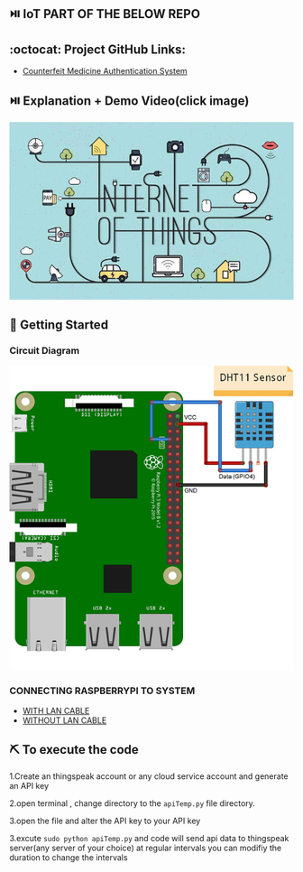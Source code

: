 ## ⏯️ IoT PART OF THE BELOW REPO


 ## :octocat: Project GitHub Links:
- <a href="https://github.com/appuabhishek/counterfeit-medicine">Counterfeit Medicine Authentication System </a>


## ⏯️ Explanation + Demo Video(click image)

<a href=""> <img src="images/iot.jpg"></a>

<!-- GETTING STARTED -->
## 👀 Getting Started

### Circuit Diagram

<img src="images/circuit.jpg">

### CONNECTING RASPBERRYPI TO SYSTEM
- <a href="https://youtu.be/F5OYpPUJiOwe">WITH LAN CABLE </a>
- <a href="https://youtu.be/I-vCFP2jD1g">WITHOUT LAN CABLE </a>

## ⛏️  To execute the code

1.Create an thingspeak account or any cloud service account and generate an API key

2.open terminal , change directory  to the  ```apiTemp.py``` file directory.

3.open the file and alter the API key to your API key 

3.excute ```sudo python apiTemp.py``` and code will send api data to thingspeak server(any server of your choice) at regular intervals you can modifiy the duration to change the intervals


